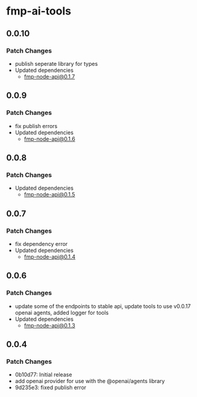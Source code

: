 # fmp-ai-tools

## 0.0.10

### Patch Changes

- publish seperate library for types
- Updated dependencies
  - fmp-node-api@0.1.7

## 0.0.9

### Patch Changes

- fix publish errors
- Updated dependencies
  - fmp-node-api@0.1.6

## 0.0.8

### Patch Changes

- Updated dependencies
  - fmp-node-api@0.1.5

## 0.0.7

### Patch Changes

- fix dependency error
- Updated dependencies
  - fmp-node-api@0.1.4

## 0.0.6

### Patch Changes

- update some of the endpoints to stable api, update tools to use v0.0.17 openai agents, added logger for tools
- Updated dependencies
  - fmp-node-api@0.1.3

## 0.0.4

### Patch Changes

- 0b10d77: Initial release
- add openai provider for use with the @openai/agents library
- 9d235e3: fixed publish error
